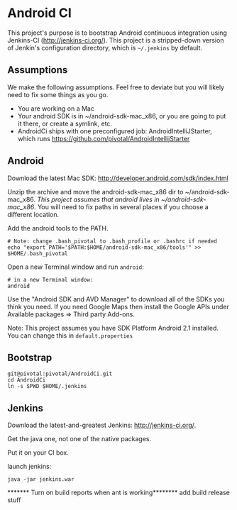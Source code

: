 # Android CI
This project's purpose is to bootstrap Android continuous integration using 
Jenkins-CI (http://jenkins-ci.org/). This project is a stripped-down version of Jenkin's 
configuration directory, which is `~/.jenkins` by default. 

## Assumptions
We make the following assumptions. Feel free to deviate but you will likely need to fix some 
things as you go.

- You are working on a Mac
- Your android SDK is in ~/android-sdk-mac_x86, or you are going to put it there, 
or create a symlink, etc.
- AndroidCi ships with one preconfigured job: AndroidIntelliJStarter, which runs https://github.com/pivotal/AndroidIntellijStarter

## Android
Download the latest Mac SDK: http://developer.android.com/sdk/index.html

Unzip the archive and move the android-sdk-mac_x86 dir to ~/android-sdk-mac_x86. 
*This project assumes that android lives in ~/android-sdk-mac_x86*. You will need to 
fix paths in several places if you choose a different location.

Add the android tools to the PATH. 

    # Note: change .bash_pivotal to .bash_profile or .bashrc if needed
    echo "export PATH='$PATH:$HOME/android-sdk-mac_x86/tools'" >> $HOME/.bash_pivotal

Open a new Terminal window and run `android`:
 
    # in a new Terminal window:
    android 

Use the "Android SDK and AVD Manager" to download all of the SDKs you think you need.
If you need Google Maps then install the Google APIs under 
Available packages => Third party Add-ons.

Note: This project assumes you have SDK Platform Android 2.1 installed. You can change this in 
`default.properties`


## Bootstrap 

    git@pivotal:pivotal/AndroidCi.git
    cd AndroidCi
    ln -s $PWD $HOME/.jenkins


## Jenkins
Download the latest-and-greatest Jenkins: http://jenkins-ci.org/.  

Get the java one, not one of the native packages. 

Put it on your CI box.

launch jenkins:

    java -jar jenkins.war

******* Turn on build reports when ant is working********
add build release stuff